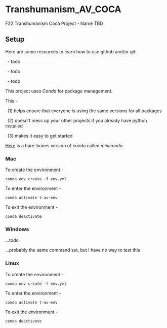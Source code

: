 # Transhumanism_AV_COCA

F22 Transhumanism Coca Project - Name TBD


## Setup


Here are some resources to learn how to use github and/or git:

&ensp;- todo
    
&ensp;- todo
    
&ensp;- todo


This project uses _Conda_ for package management.

This - 

&ensp;(1) helps ensure that everyone is using the same versions for all packages
    
&ensp;(2) doesn't mess up your other projects if you already have python installed
    
&ensp;(3) makes it easy to get started


[Here](https://docs.conda.io/en/latest/miniconda.html) is a bare-bones version of conda called _miniconda_

### Mac


To create the environment -
```console
conda env create -f env.yml
```


To enter the environment - 
```console
conda activate t-av-env
```


To exit the environment - 
```console
conda deactivate
```


### Windows


...todo

...probably the same command set, but I have no way to test this


### Linux


To create the environment -
```console
conda env create -f env.yml
```


To enter the environment - 
```console
conda activate t-av-env
```


To exit the environment - 
```console
conda deactivate
```
